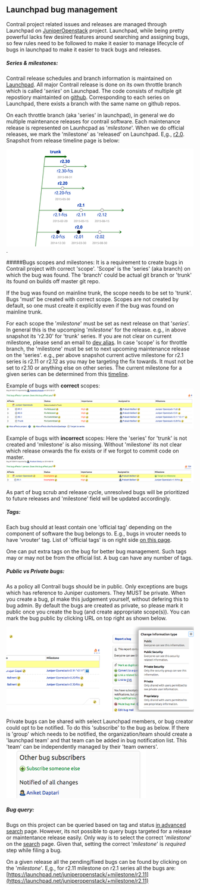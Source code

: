 ## Launchpad bug management
Contrail project related issues and releases are managed through Launchpad on [JuniperOpenstack](https://launchpad.net/juniperopenstack) project. Launchpad, while being pretty powerful lacks few desired features around searching and assigning bugs, so few rules need to be followed to make it easier to manage lifecycle of bugs in launchpad to make it easier to track bugs and releases.


##### Series & milestones:
Contrail release schedules and branch information is maintained on [Launchpad](https://launchpad.net/juniperopenstack/+series). All major Contrail release is done on its own throttle branch which is called '_series_' on Launchpad. The code consists of multiple git repostiory maintainted on [github](https://github.com/orgs/Juniper/dashboard). Corresponding to each series on Launchpad, there exists a branch with the same name on github repos.

On each throttle branch (aka 'series' in launchpad), in general we do multiple maintenance releases for contrail software. Each maintenance release is represented on Launhcpad as '_milestone_'. When we do official releases, we mark the 'milestone' as 'released' on Launchpad. E,g., [r2.0](https://launchpad.net/juniperopenstack/r2.0/r2.0-fcs). Snapshot from release timeline page is below:

!['series' & 'milestone](https://github.com/aranjan7/contrail-misc/blob/master/images/series.png).

#####Bugs scopes and milestones:
It is a requirement to create bugs in Contrail project with correct 'scope'. 'Scope' is the 'series' (aka branch) on which the bug was found. The 'branch' could be actual git branch or 'trunk' its found on builds off master git repo.

If the bug was found on mainline trunk, the scope needs to be set to 'trunk'. Bugs 'must' be created with correct scope. Scopes are not created by default, so one must create it explicitly even if the bug was found on mainline trunk.

For each scope the '_milestone_' must be set as next release on that '_series_'. In general this is the upcomping '_milestone_' for the release. e.g., in above snapshot its 'r2.30' for 'trunk' series. If you are not clear on current milestone, please send an email to [dev alias](mailto:dev@lists.opencontrail.org?subject=current%20milestone&body=Let%20me%20know%20the%20current%20milestone%20for%20mainline%20bugs.). In case 'scope' is for throttle branch, the 'milestone' must be set to next upcoming maintenance release on the 'series'. e.g., per above snapshot current active milestone for r2.1 series is r2.11 or r2.12 as you may be targeting the fix towards. It must not be set to r2.10 or anything else on other series. The current milestone for a given series can be determined from this [timeline](https://launchpad.net/juniperopenstack/+series "Click to go to release timeline chart").

Example of bugs with **correct** scopes:
![Correct bug](https://github.com/aranjan7/contrail-misc/blob/master/images/bug-scope1.png)

Example of bugs with **incorrect** scopes: 
Here the 'series' for 'trunk' is not created and 'milestone' is also missing. Without 'milestone' its not clear which release onwards the fix exists or if we forgot to commit code on master.
![Incorrect bug](https://github.com/aranjan7/contrail-misc/blob/master/images/bug-scope-incorrect.png)

As part of bug scrub and release cycle, unresolved bugs will be prioritized to future releases and 'milestone' field will be updated accordingly.

##### Tags:
Each bug should at least contain one 'official tag' depending on the component of software the bug belongs to. E.g., bugs in vrouter needs to have 'vrouter' tag. List of 'official tags' is on right side [on this page](https://bugs.launchpad.net/juniperopenstack).

One can put extra tags on the bug for better bug management. Such tags may or may not be from the official list. A bug can have any number of tags.

##### Public vs Private bugs:
As a policy all Contrail bugs should be in public. Only exceptions are bugs which has reference to Juniper customers. They MUST be private. When you create a bug, pl make this judgement yourself, without defering this to bug admin. By default the bugs are created as private, so please mark it public once you create the bug (and create appropriate scope(s)). You can mark the bug public by clicking URL on top right as shown below.

![Set public bugs](https://github.com/aranjan7/contrail-misc/blob/master/images/public-bug.png)

Private bugs can be shared with select Launchpad members, or bug creator could opt to be notified. To do this 'subscribe' to the bug as below. If there is 'group' which needs to be notified, the organization/team should create a 'launchpad team' and that team can be added in bug notification list. This 'team' can be independently managed by their 'team owners'. 
![sharing bugs](https://github.com/aranjan7/contrail-misc/blob/master/images/subs.png)

##### Bug query:
Bugs on this project can be queried based on tag and status [in advanced search](https://bugs.launchpad.net/juniperopenstack/+bugs?advanced=1) page. However, its not possible to query bugs targeted for a release or maintentance release easily. Only way is to select the correct '_milestone_' on the [search](https://bugs.launchpad.net/juniperopenstack/+bugs?advanced=1 "Advanced search page") page. Given that, setting the correct '_milestone_' is _required_ step while filing a bug.

On a given release all the pending/fixed bugs can be found by clicking on the '_milestone_'. E,g., for r2.11 milestone on r2.1 series all the bugs are: [https://launchpad.net/juniperopenstack/+milestone/r2.11](https://launchpad.net/juniperopenstack/+milestone/r2.11)



